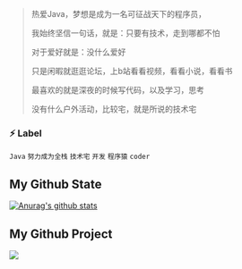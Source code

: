 > 热爱Java，梦想是成为一名可征战天下的程序员，
> 
> 我始终坚信一句话，就是：只要有技术，走到哪都不怕
>  
> 对于爱好就是：没什么爱好
>
> 只是闲暇就逛逛论坛，上b站看看视频，看看小说，看看书
> 
> 最喜欢的就是深夜的时候写代码，以及学习，思考 
> 
> 没有什么户外活动，比较宅，就是所说的技术宅

### ⚡ Label
`Java`  `努力成为全栈`  `技术宅`  `开发`  `程序猿`  `coder`

## My Github State
[![Anurag's github stats](https://github-readme-stats.vercel.app/api?username=Un-KnownCode&show_icons=true&title_color=fff&icon_color=79ff97&text_color=9f9f9f&bg_color=151515)](https://github.com/Un-KnownCode/)

## My Github Project
<a href="https://github.com/Un-KnownCode/OnJava8Private">
  <img align="left" src="https://github-readme-stats.anuraghazra1.vercel.app/api/pin/?username=Un-KnownCode&repo=OnJava8Private&show_icons=true&title_color=fff&icon_color=79ff97&text_color=9f9f9f&bg_color=151515" />
</a>
